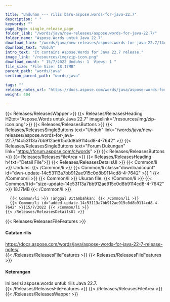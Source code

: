 ```yaml
---

title: "Unduhan --- rilis baru-aspose.words-for-java-22.7"
description: " "
keywords: ""
page_type: single_release_page
folder_link: "/words/java/new-releases/aspose.words-for-java-22.7/"
folder_name: "Aspose.Words untuk Java 22.7"
download_link: "/words/java/new-releases/aspose.words-for-java-22.7/14c53113a7bb912ae915c0d8b9114cd8-4-7642"
download_text: "Unduh"
intro_text: "It contains Aspose.Words for Java 22.7 release."
image_link: "/resources/img/zip-icon.png"
download_count: " 15/7/2022 Unduhs: 1  Views: 1 "
file_size: "File Size: 18.17MB"
parent_path: "words/java"
section_parent_path: "words/java"

tags: ""
release_notes_url: "https://docs.aspose.com/words/java/aspose-words-for-java-22-7-release-notes/"
weight: 404

---
```


{{< Releases/ReleasesWapper >}}
  {{< Releases/ReleasesHeading H2txt="Aspose.Words untuk Java 22.7" imagelink="/resources/img/zip-icon.png">}}
  {{< Releases/ReleasesButtons >}}
    {{< Releases/ReleasesSingleButtons text="Unduh" link="/words/java/new-releases/aspose.words-for-java-22.7/14c53113a7bb912ae915c0d8b9114cd8-4-7642" >}}
    {{< Releases/ReleasesSingleButtons text="Forum Dukungan" link="https://forum.aspose.com/c/words" >}}
  {{< Releases/ReleasesButtons >}}
  {{< Releases/ReleasesFileArea >}}
    {{< Releases/ReleasesHeading h4txt="Detail File">}}
    {{< Releases/ReleasesDetailsUl >}}
      {{< Common/li >}} Unduhs: {{< /Common/li >}}
      {{< Common/li class="downloadcount" id="dwn-update-14c53113a7bb912ae915c0d8b9114cd8-4-7642" >}} 1 {{< /Common/li >}}
      {{< Common/li >}} Ukuran file: {{< /Common/li >}}
      {{< Common/li id="size-update-14c53113a7bb912ae915c0d8b9114cd8-4-7642" >}} 18.17MB {{< /Common/li >}}

      {{< Common/li >}} Tanggal Ditambahkan: {{< /Common/li >}}
      {{< Common/li id="added-update-14c53113a7bb912ae915c0d8b9114cd8-4-7642" >}}15/7/2022 {{< /Common/li >}}
    {{< /Releases/ReleasesDetailsUl >}}

  {{< Releases/ReleasesFileFeatures >}}
      <h4>Catatan rilis</h4><div><a href='https://docs.aspose.com/words/java/aspose-words-for-java-22-7-release-notes/'>https://docs.aspose.com/words/java/aspose-words-for-java-22-7-release-notes/</a></div>
  {{< /Releases/ReleasesFileFeatures >}}
  {{< Releases/ReleasesFileFeatures >}}
      <h4>Keterangan</h4><div class="HTMLDescription">Ini berisi aspose.words untuk rilis Java 22.7.</div>
  {{< /Releases/ReleasesFileFeatures >}}
 {{< /Releases/ReleasesFileArea >}}
{{< /Releases/ReleasesWapper >}}


